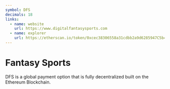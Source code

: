```yaml
---
symbol: DFS
decimals: 18
links:
  - name: website
    url: https://www.digitalfantasysports.com
  - name: explorer
    url: https://etherscan.io/token/0xcec38306558a31cdbb2a9d6285947C5b44A24f3e
---
```


# Fantasy Sports

DFS is a global payment option that is fully decentralized built on the Ethereum Blockchain.
